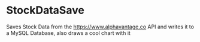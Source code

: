 # StockDataSave
Saves Stock Data from the https://www.alphavantage.co API and writes it to a MySQL Database, also draws a cool chart with it
